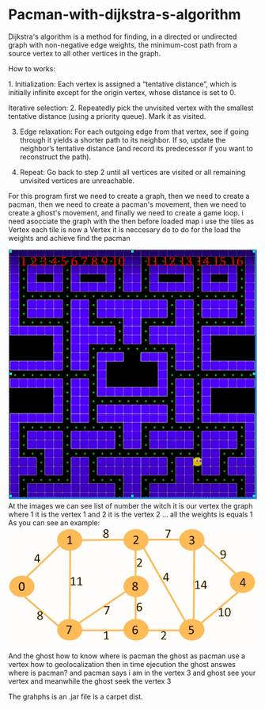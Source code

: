# Pacman-with-dijkstra-s-algorithm

Dijkstra's algorithm is a method for finding, in a directed or undirected graph with non-negative edge weights, the minimum-cost path from a source vertex to all other vertices in the graph.

How to works:

<p>1. Initialization: Each vertex is assigned a “tentative distance”, which is initially infinite except for the origin vertex, whose distance is set to 0.</p>

Iterative selection:
2. Repeatedly pick the unvisited vertex with the smallest tentative distance (using a priority queue).
Mark it as visited.

3. Edge relaxation:
For each outgoing edge from that vertex, see if going through it yields a shorter path to its neighbor.
If so, update the neighbor’s tentative distance (and record its predecessor if you want to reconstruct the path).

4. Repeat:
Go back to step 2 until all vertices are visited or all remaining unvisited vertices are unreachable.

For this program first we need to create a graph, then we need to create a pacman, then we need to create a pacman's movement, then we need to create a ghost's movement, and finally we need to create a game loop.
i need asocciate the graph with the then before loaded map i use the tiles as Vertex each tile is now a Vertex it is neccesary do to do for the load the weights and achieve find the pacman

<img src="src/images/img.png">
At the images we can see list of number the witch it is our vertex the graph
where 1 it is the vertex 1 and 2 it is the vertex 2 ... all the weights is equals 1
As you can see an example:
<img src="src/images/graph.png">

And the ghost how to know where is pacman the ghost as pacman use a vertex how to geolocalization
then in time ejecution the ghost answes where is pacman? and pacman says i am in the vertex 3 and ghost see your vertex and meanwhile the ghost seek the vertex 3

The grahphs is an .jar file is a carpet dist.

